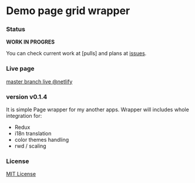 # Demo page grid wrapper

### Status

**WORK IN PROGRES**

You can check current work at [pulls] and plans at [issues].

### Live page 

[master branch live @netlify](https://suspicious-roentgen-a39454.netlify.com/)

### version v0.1.4

It is simple Page wrapper for my another apps.
Wrapper will includes whole integration for: 
- Redux
- i18n translation
- color themes handling
- rwd / scaling  

### License
[MIT License](https://github.com/Kratak/Demo-Apps-Page/blob/master/LICENSE)


[branches]: https://github.com/Kratak/Demo-Apps-Page/pulls
[issues]: https://github.com/Kratak/Demo-Apps-Page/issues

